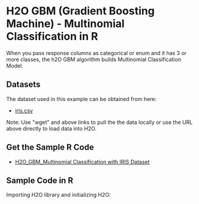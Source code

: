 # H2O GBM (Gradient Boosting Machine) - Multinomial Classification in R #

When you pass response columns as categorical or enum and it has 3 or more classes, the h2O GBM algorithm builds Multinomial Classification Model. 

## Datasets ##
The dataset used in this example can be obtained from here:
 - [iris.csv](https://raw.githubusercontent.com/Avkash/mldl/master/data/iris.csv)

Note: Use "wget" and above links to pull the the data locally or use the URL above directly to load data into H2O.

## Get the Sample R Code ##
  - [H2O_GBM_Multinomial Classification with IRIS Dataset](https://github.com/Avkash/mldl/blob/master/code/R/H2O_GBM_Iris_Multinomial.R)
  

## Sample Code in R ##

Importing H2O library and initializing H2O:
